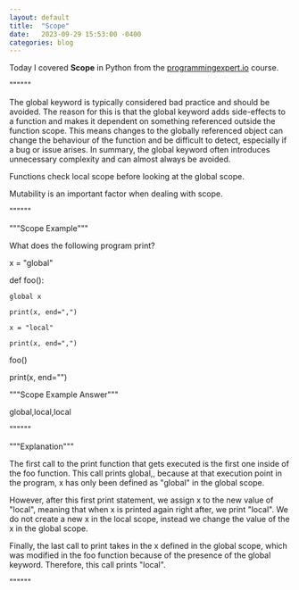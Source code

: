 ```yaml
---
layout: default
title:  "Scope"
date:   2023-09-29 15:53:00 -0400
categories: blog
---
```

Today I covered __Scope__ in Python from the [programmingexpert.io][course-site] course.

""""""

The global keyword is typically considered bad practice and should be avoided. The reason for this is that the global keyword adds side-effects to a function and makes it dependent on something referenced outside the function scope. This means changes to the globally referenced object can change the behaviour of the function and be difficult to detect, especially if a bug or issue arises. In summary, the global keyword often introduces unnecessary complexity and can almost always be avoided.

Functions check local scope before looking at the global scope.

Mutability is an important factor when dealing with scope.

""""""

"""Scope Example"""

What does the following program print?

x = "global"

def foo():

    global x

    print(x, end=",")

    x = "local"

    print(x, end=",")

foo()

print(x, end="")

"""Scope Example Answer"""

global,local,local

""""""

"""Explanation"""

The first call to the print function that gets executed is the first one inside of the foo function. This call prints global,, because at that execution point in the program, x has only been defined as "global" in the global scope.

However, after this first print statement, we assign x to the new value of "local", meaning that when x is printed again right after, we print "local". We do not create a new x in the local scope, instead we change the value of the x in the global scope.

Finally, the last call to print takes in the x defined in the global scope, which was modified in the foo function because of the presence of the global keyword. Therefore, this call prints "local".

""""""

[course-site]: https://www.programmingexpert.io/index